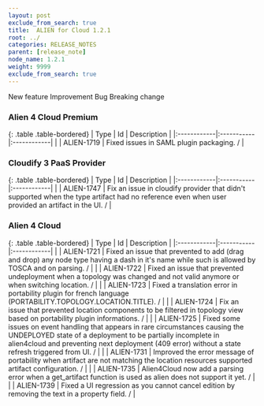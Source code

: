 ```yaml
---
layout: post
exclude_from_search: true
title:  ALIEN for Cloud 1.2.1
root: ../
categories: RELEASE_NOTES
parent: [release_note]
node_name: 1.2.1
weight: 9999
exclude_from_search: true
---
```





<i class="fa fa-plus text-success"></i> New feature <i class="fa fa-level-up text-primary"></i> Improvement  <i class="fa fa-bug text-danger"></i> Bug <i class="fa fa-exclamation-triangle text-warning"></i> Breaking change


### Alien 4 Cloud Premium



  {: .table .table-bordered}
  | Type        | Id         | Description |
  |:------------|:-----------|:------------|
        |  <i class="fa fa-bug text-danger"></i> | ALIEN-1719 | Fixed issues in SAML plugin packaging. /  |
  


### Cloudify 3 PaaS Provider



  {: .table .table-bordered}
  | Type        | Id         | Description |
  |:------------|:-----------|:------------|
        |  <i class="fa fa-bug text-danger"></i> | ALIEN-1747 | Fix an issue in cloudify provider that didn't supported when the type artifact had no reference even when user provided an artifact in the UI. /  |
  


### Alien 4 Cloud



  {: .table .table-bordered}
  | Type        | Id         | Description |
  |:------------|:-----------|:------------|
        |  <i class="fa fa-bug text-danger"></i> | ALIEN-1721 | Fixed an issue that prevented to add (drag and drop) any node type having a dash in it's name while such is allowed by TOSCA and on parsing. /  |
    |  <i class="fa fa-bug text-danger"></i> | ALIEN-1722 | Fixed an issue that prevented undeployment when a topology was changed and not valid anymore or when switching location. /  |
    |  <i class="fa fa-bug text-danger"></i> | ALIEN-1723 | Fixed a translation error in portability plugin for french language (PORTABILITY.TOPOLOGY.LOCATION.TITLE). /  |
    |  <i class="fa fa-bug text-danger"></i> | ALIEN-1724 | Fix an issue that prevented location components to be filtered in topology view based on portability plugin informations. /  |
    |  <i class="fa fa-bug text-danger"></i> | ALIEN-1725 | Fixed some issues on event handling that appears in rare circumstances causing the UNDEPLOYED state of a deployment to be partially incomplete in alien4cloud and preventing next deployment (409 error) without a state refresh triggered from UI. /  |
    |  <i class="fa fa-bug text-danger"></i> | ALIEN-1731 | Improved the error message of portability when artifact are not matching the location resources supported artifact configuration. /  |
    |  <i class="fa fa-bug text-danger"></i> | ALIEN-1735 | Alien4Cloud now add a parsing error when a get_artifact function is used as alien does not support it yet. /  |
    |  <i class="fa fa-bug text-danger"></i> | ALIEN-1739 | Fixed a UI regression as you cannot cancel edition by removing the text in a property field. /  |
  

